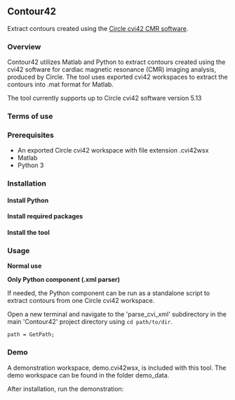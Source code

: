 ## Contour42
Extract contours created using the [Circle cvi42 CMR software](https://www.circlecvi.com/).


### Overview
Contour42 utilizes Matlab and Python to extract contours created using the cvi42 software for cardiac magnetic resonance (CMR) imaging analysis, produced by Circle. The tool uses exported cvi42 workspaces to extract the contours into .mat format for Matlab.

The tool currently supports up to Circle cvi42 software version 5.13


### Terms of use


### Prerequisites
- An exported Circle cvi42 workspace with file extension .cvi42wsx
- Matlab
- Python 3


### Installation

#### Install Python

#### Install required packages

#### Install the tool


### Usage
**Normal use**

**Only Python component (.xml parser)**

If needed, the Python component can be run as a standalone script to extract contours from one Circle cvi42 workspace.

Open a new terminal and navigate to the 'parse_cvi_xml' subdirectory in the main 'Contour42' project directory using `cd path/to/dir`.


```terminl
path = GetPath;
```

### Demo
A demonstration workspace, demo.cvi42wsx, is included with this tool. The demo workspace can be found in the folder demo_data.

After installation, run the demonstration:
